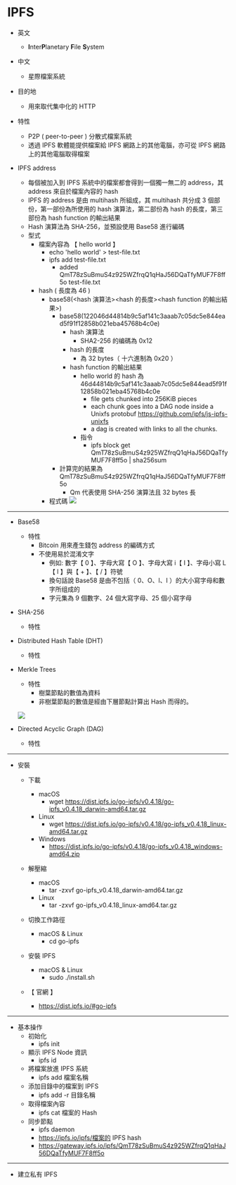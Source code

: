 # IPFS

* 英文
  * **I**nter**P**lanetary **F**ile **S**ystem
  
* 中文
  * 星際檔案系統

* 目的地
  * 用來取代集中化的 HTTP
  
* 特性
  * P2P ( peer-to-peer ) 分散式檔案系統
  * 透過 IPFS 軟體能提供檔案給 IPFS 網路上的其他電腦，亦可從 IPFS 網路上的其他電腦取得檔案

* IPFS address
  * 每個被加入到 IPFS 系統中的檔案都會得到一個獨一無二的 address，其 address 來自於檔案內容的 hash
  * IPFS 的 address 是由 multihash 所組成，其 multihash 共分成 3 個部份，第一部份為所使用的 hash 演算法，第二部份為 hash 的長度，第三部份為 hash function 的輸出結果
  * Hash 演算法為 SHA-256，並預設使用 Base58 進行編碼
  * 型式
    * 檔案內容為 【 hello world 】
      * echo 'hello world' > test-file.txt
      * ipfs add test-file.txt
        * added QmT78zSuBmuS4z925WZfrqQ1qHaJ56DQaTfyMUF7F8ff5o test-file.txt
    * hash ( 長度為 46 )
      * base58(<hash 演算法><hash 的長度><hash function 的輸出結果>)
        * base58(122046d44814b9c5af141c3aaab7c05dc5e844ead5f91f12858b021eba45768b4c0e)
          * hash 演算法
            * SHA2-256 的编碼為 0x12
          * hash 的長度
            * 為 32 bytes（ 十六進制為 0x20 ）
          * hash function 的輸出結果
            * hello world 的 hash 為 46d44814b9c5af141c3aaab7c05dc5e844ead5f91f12858b021eba45768b4c0e
              * file gets chunked into 256KiB pieces
              * each chunk goes into a DAG node inside a Unixfs protobuf https://github.com/ipfs/js-ipfs-unixfs
              * a dag is created with links to all the chunks.
            * 指令
              * ipfs block get QmT78zSuBmuS4z925WZfrqQ1qHaJ56DQaTfyMUF7F8ff5o  | sha256sum
        * 計算完的結果為 QmT78zSuBmuS4z925WZfrqQ1qHaJ56DQaTfyMUF7F8ff5o
          * Qm 代表使用 SHA-256 演算法且 32 bytes 長
       * 程式碼
       ![](https://oranwind.s3.amazonaws.com/2018/Nov/_____2018_11_20___2_44_25-1542696310515.png)

---

* Base58
  * 特性
    * Bitcoin 用來產生錢包 address 的編碼方式
    * 不使用易於混淆文字
      * 例如: 數字【 0 】、字母大寫【 O 】、字母大寫 i【 I 】、字母小寫 L【 l 】與【 + 】、【 / 】符號
      * 換句話說 Base58 是由不包括（ 0、O、l、I ）的大小寫字母和數字所组成的
      * 字元集為 9 個數字、24 個大寫字母、25 個小寫字母

* SHA-256
  * 特性
  
* Distributed Hash Table (DHT)
  * 特性
  
* Merkle Trees
  * 特性
    * 樹葉節點的數值為資料
    * 非樹葉節點的數值是經由下層節點計算出 Hash 而得的。
    
  ![](https://oranwind.s3.amazonaws.com/2018/Nov/_____2018_11_21___8_40_07-1542760864253.png)
  
* Directed Acyclic Graph (DAG)
  * 特性
  
---

* 安裝
  * 下載
    * macOS 
      * wget https://dist.ipfs.io/go-ipfs/v0.4.18/go-ipfs_v0.4.18_darwin-amd64.tar.gz
    * Linux
      * wget https://dist.ipfs.io/go-ipfs/v0.4.18/go-ipfs_v0.4.18_linux-amd64.tar.gz  
    * Windows
      * https://dist.ipfs.io/go-ipfs/v0.4.18/go-ipfs_v0.4.18_windows-amd64.zip
  * 解壓縮
    * macOS
      * tar -zxvf go-ipfs_v0.4.18_darwin-amd64.tar.gz
    * Linux
      * tar -zxvf go-ipfs_v0.4.18_linux-amd64.tar.gz
  * 切換工作路徑
    * macOS & Linux
      * cd go-ipfs
  * 安裝 IPFS
    * macOS & Linux
      * sudo ./install.sh
   
  * 【 官網 】 
    * https://dist.ipfs.io/#go-ipfs

---

* 基本操作
  * 初始化
    * ipfs init
  * 顯示 IPFS Node 資訊
    * ipfs id
  * 將檔案放進 IPFS 系統
    * ipfs add 檔案名稱 
  * 添加目錄中的檔案到 IPFS
    * ipfs add -r 目錄名稱
  * 取得檔案內容
    * ipfs cat 檔案的 Hash
  * 同步節點
    * ipfs daemon
    * https://ipfs.io/ipfs/檔案的 IPFS hash
    * https://gateway.ipfs.io/ipfs/QmT78zSuBmuS4z925WZfrqQ1qHaJ56DQaTfyMUF7F8ff5o

---

* 建立私有 IPFS
